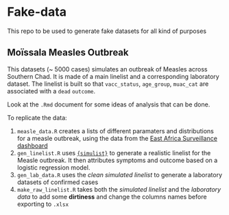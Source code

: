 # Fake-data
This repo to be used to generate fake datasets for all kind of purposes

## Moïssala Measles Outbreak

This datasets (~ 5000 cases) simulates an outbreak of Measles across Southern Chad. It is made of a main linelist and a corresponding laboratory dataset. 
The linelist is built so that `vacc_status`, `age_group`, `muac_cat` are associated with a `dead` `outcome`. 

Look at the `.Rmd` document for some ideas of analysis that can be done.

To replicate the data: 

1. `measle_data.R` creates a lists of different paramaters and distributions for a measle outbreak, using the data from the [East Africa Surveillance dashboard](https://apps.epicentre-msf.org/secure/app/east-africa-measles)
2. `gen_linelist.R` uses [`{simulist}`](https://github.com/epiverse-trace/simulist) to generate a realistic linelist for the Measle outbreak. It then attributes symptoms and outcome based on a logistic regression model.
3. `gen_lab_data.R` uses the *clean simulated linelist* to generate a laboratory datasets of confirmed cases
4. `make_raw_linelist.R` takes both the *simulated linelist* and the *laboratory data* to add some **dirtiness** and change the columns names before exporting to `.xlsx`

